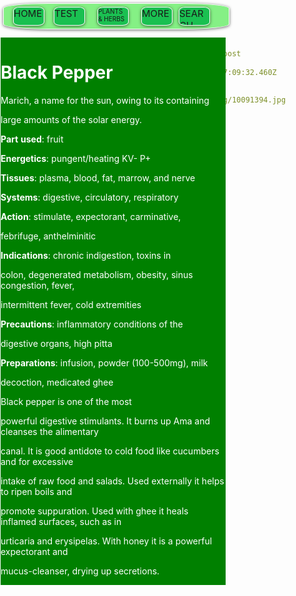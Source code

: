 ```yaml
---
templateKey: blog-post
title: .
date: 2022-01-25T07:09:32.460Z
description: .
featuredpost: true
featuredimage: /img/10091394.jpg
tags:
  - p
---
```

<!--StartFragment-->

<!--StartFragment-->



<!--StartFragment-->



<html>



<head>



<meta http-equiv="Content-Language" content="en-us">



<meta http-equiv="Content-Type" content="text/html; charset=windows-1252">



<title>New Page 1</title>



</head>



<style>



.head{



position: absolute;



width: 360px;



height: 40px;



z-index: 1;



left: 5px;



top: 5px;



border-radius: 20%;



background-color:#85f085;



border: 1px solid white;



overflow: hidden;



box-shadow: 0px 1px 5px 0px rgba(0, 0, 0, 0.6);



}



.home{



position: absolute;



width: 50px;



height: 30px;



z-index: 1;



left: 15px;



top: 5px;



border-radius: 20%;



background-color: rgb(26, 192, 81);



box-sizing: border-box;



border: 1px solid white;



overflow: hidden;



box-shadow: 0px 1px 5px 0px rgba(0, 0, 0, 0.6);



font-size: 15;



}



.test{



position: absolute;



width: 50px;



height: 30px;



z-index: 1;



left: 80px;



top: 19px;



border-radius: 20%;



background-color: rgb(26, 192, 81);



box-sizing: border-box;



border: 1px solid white;



overflow: hidden;



box-shadow: 0px 1px 5px 0px rgba(0, 0, 0, 0.6);



top: 5px;



font-size: 15;



}



.herb{



position: absolute;



width: 50px;



height: 30px;



z-index: 1;



left: 150px;



top: 19px;



border-radius: 20%;



background-color: rgb(26, 192, 81);



box-sizing: border-box;



border: 1px solid white;



overflow: hidden;



box-shadow: 0px 1px 5px 0px rgba(0, 0, 0, 0.6);



top: 5px;



font-size: 10;



}



.more {



position: absolute;



width: 50px;



height: 30px;



z-index: 1;



left: 220px;



top: 19px; border-radius: 20%;



background-color: rgb(26, 192, 81);



box-sizing: border-box;



border: 1px solid white;



overflow: hidden;



box-shadow: 0px 1px 5px 0px rgba(0, 0, 0, 0.6);



top: 5px;



font-size: 15;



}



.search{



position: absolute;



width: 50px;



height: 30px;



z-index: 1;



left: 280px;



top: 19px; border-radius: 20%;



background-color: rgb(26, 192, 81);



box-sizing: border-box;



border: 1px solid white;



overflow: hidden;



box-shadow: 0px 1px 5px 0px rgba(0, 0, 0, 0.6);



top: 5px;



font-size: 15;



}



.topic{



position: absolute;



width: 360px;



z-index: 2;



left: 1px;



top: 60px;



right:100px;



background-color:#008000;



color:white;



}



.subscribe {



position: absolute;



width: 100px;



height: 63px;



z-index: 1;



left: 427px;



top: 19px; border-radius: 20%;



background-color:#008000;



}



.old{



position: absolute;



width: 100px;



height: 63px;



z-index: 1;



left: 450px;



top: 19px; border-radius: 20%;



background-color:#008000;



</style>



<body>



<div class="head">



<div class="home">HOME</div>



<div class="test">TEST</div>



<div class="herb">PLANTS & HERBS</div>



<div class="more">MORE</div>



<div class="search">SEARCH</div>



</div>



<div class="topic">



<h1>Black Pepper</h1>



<p class="MsoNormal">Marich, a name for the sun, owing to its containing



large amounts of the solar energy.</p>



<p class="MsoNormal"><b>Part</b> <b>used</b>: fruit</p>



<p class="MsoNormal"><b>Energetics</b>: pungent/heating KV- P+</p>



<p class="MsoNormal"><b>Tissues</b>: plasma, blood, fat, marrow, and nerve</p>



<p class="MsoNormal"><b>Systems</b>: digestive, circulatory, respiratory</p>



<p class="MsoNormal"><b>Action</b>: stimulate, expectorant, carminative,



febrifuge, anthelminitic</p>



<p class="MsoNormal"><b>Indications</b>: chronic indigestion, toxins in



colon, degenerated metabolism, obesity, sinus congestion, fever,



intermittent fever, cold extremities</p>



<p class="MsoNormal"><b>Precautions</b>: inflammatory conditions of the



digestive organs, high pitta</p>



<p class="MsoNormal"><b>Preparations</b>: infusion, powder (100-500mg), milk



decoction, medicated ghee</p>



<p class="MsoNormal" align="justify">Black pepper is one of the most



powerful digestive stimulants. It burns up Ama and cleanses the alimentary



canal. It is good antidote to cold food like cucumbers and for excessive



intake of raw food and salads. Used externally it helps to ripen boils and



promote suppuration. Used with ghee it heals inflamed surfaces, such as in



urticaria and erysipelas. With honey it is a powerful expectorant and



mucus-cleanser, drying up secretions. &nbsp;</p>



</div>



</body>



</html>



<!--EndFragment-->